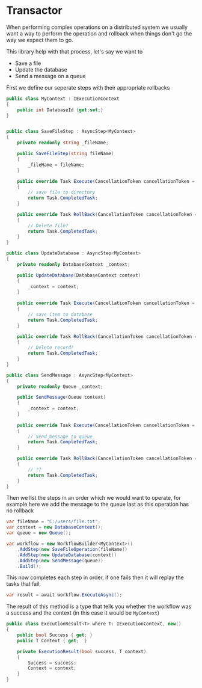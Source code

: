 # Transactor

When performing complex operations on a distributed system we usually want a way to perform the operation and rollback when things don't go the way we expect them to go.

This library help with that process, let's say we want to 
- Save a file 
- Update the database
- Send a message on a queue

First we define our seperate steps with their appropriate rollbacks

```csharp
public class MyContext : IExecutionContext
{
    public int DatabaseId {get;set;}
}


public class SaveFileStep : AsyncStep<MyContext>
{
    private readonly string _fileName;

    public SaveFileStep(string fileName)
    {
        _fileName = fileName;
    }

    public override Task Execute(CancellationToken cancellationToken = default)
    {
        // save file to directory
        return Task.CompletedTask;
    }

    public override Task RollBack(CancellationToken cancellationToken = default)
    {
        // Delete file?
        return Task.CompletedTask;
    }
}

public class UpdateDatabase : AsyncStep<MyContext>
{
    private readonly DatabaseContext _context;

    public UpdateDatabase(DatabaseContext context)
    {
        _context = context;
    }
    
    public override Task Execute(CancellationToken cancellationToken = default)
    {
        // save item to database
        return Task.CompletedTask;
    }

    public override Task RollBack(CancellationToken cancellationToken = default)
    {
        // Delete record?
        return Task.CompletedTask;
    }
}

public class SendMessage : AsyncStep<MyContext>
{
    private readonly Queue _context;

    public SendMessage(Queue context)
    {
        _context = context;
    }
    
    public override Task Execute(CancellationToken cancellationToken = default)
    {
        // Send message to queue
        return Task.CompletedTask;
    }

    public override Task RollBack(CancellationToken cancellationToken = default)
    {
        // ??
        return Task.CompletedTask;
    }
}
```

Then we list the steps in an order which we would want to operate, for example here we add the message to the queue last as this operation has no rollback

```csharp
var fileName = "C:/users/file.txt";
var context = new DatabaseContext();
var queue = new Queue();

var workflow = new WorkflowBuilder<MyContext>()
    .AddStep(new SaveFileOperation(fileName))
    .AddStep(new UpdateDatabase(context))
    .AddStep(new SendMessage(queue))
    .Build();
```

This now completes each step in order, if one fails then it will replay the tasks that fail.

```csharp
var result = await workflow.ExecuteAsync();
```

The result of this method is a type that tells you whether the workflow was a success and the context (in this case it would be `MyContext`)
```csharp
public class ExecutionResult<T> where T: IExecutionContext, new()
{
    public bool Success { get; }
    public T Context { get;  }

    private ExecutionResult(bool success, T context)
    {
        Success = success;
        Context = context;
    }
}
```

